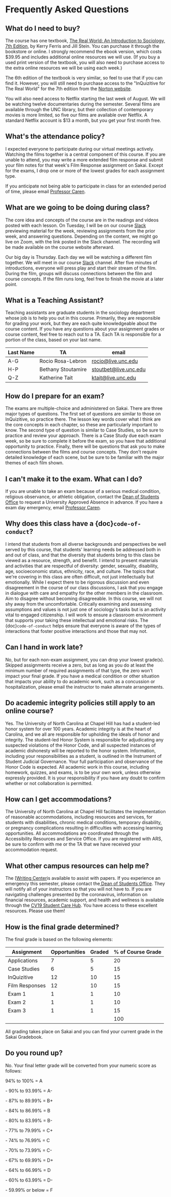 Frequently Asked Questions
==========================

What do I need to buy?
-----------------------------
The course has one textbook, [The Real World: An Introduction to Sociology, 7th Edition](https://wwnorton.com/books/9780393419337), by Kerry Ferris and Jill Stein. You can purchase it through the bookstore or online. I strongly recommend the ebook version, which costs $39.95 and includes additional online resources we will use. (If you buy a used print version of the textbook, you will also need to purchase access to the extra online resources we will be using each week.)

The 6th edition of the textbook is very similar, so feel to use that if you can find it. However, you will still need to purchase access to the "InQuizitive for The Real World" for the 7th edition from the [Norton website](https://digital.wwnorton.com/realworld7).

You will also need access to Netflix starting the last week of August. We will be watching twelve documentaries during the semester. Several films are available through the UNC library, but their collection of contemporary movies is more limited, so five our films are available over Netflix. A standard Netflix account is $13 a month, but you get your first month free.


What's the attendance policy?
-----------------------------

I expected everyone to participate during our virtual meetings actively.
Watching the films together is a central component of this course. If
you are unable to attend, you may write a more extended film response
and submit your film notes for that week's Film Response assignment on
Sakai. Except for the exams, I drop one or more of the lowest grades for
each assignment type.

If you anticipate not being able to participate in class for an extended period of time, please email [Professor Caren](mailto:neal.caren@unc.edu).

## What are we going to be doing during class?

The core idea and concepts of the course are in the readings and videos posted with each lesson.  On Tuesday, I will be on our course [Slack](http://soci101.slack.com) previewing material for the week, reviewing assignments from the prior week, and answering questions.  Depending on the content, we might go live on Zoom, with the link posted in the Slack channel. The recording will be made available on the course website afterward.

Our big day is Thursday. Each day we will be watching a different film together. We will meet in our course [Slack](http://soci101.slack.com) channel. After five minutes of introductions, everyone will press play and start their stream of the film. During the film, groups will discuss connections between the film and course concepts. If the film runs long, feel free to finish the movie at a later point.


## What is a Teaching Assistant?
Teaching assistants are graduate students in the sociology department whose job is to help you out in this course. Primarily, they are responsible for grading your work, but they are each quite knowledgeable about the course content. If you have any questions about your assignment grades or course content, feel free to reach out to a TA. Each TA is responsible for a portion of the class, based on your last name.

|Last Name  | TA  |   email  |  
|---|---|---|
|A-G  |    Rocio Rosa-Lebron       |      [rocio@live.unc.edu](mailto:rocio@live.unc.edu)  |       
|H-P |      Bethany Stoutamire      |         [stoutbet@live.unc.edu](mailto:stoutbet@live.unc.edu)    |     
|Q-Z    |   Katherine Tait     |          [ktait@live.unc.edu](mailto:ktait@live.unc.edu)    |  


How do I prepare for an exam?
-----------------------------

The exams are multiple-choice and administered on Sakai. There are three
major types of questions. The first set of questions are similar to
those on InQuizitive, so practice there. The lesson key words cover what
I think are the core concepts in each chapter, so these are particularly
important to know. The second type of question is similar to Case
Studies, so be sure to practice and review your approach. There is a
Case Study due each exam week, so be sure to complete it before the
exam, so you have that additional opportunity to practice. Finally,
there will be questions that ask you to make connections between the
films and course concepts. They don't require detailed knowledge of each
scene, but be sure to be familiar with the major themes of each film
shown.

I can't make it to the exam. What can I do?
-------------------------------------------
If  you are unable to take an exam because of a serious medical condition, religious observance, or athletic obligation, contact the [Dean of Students Office](https://odos.unc.edu/student-support/class-absences/request-university-approved-absences) to request a University Approved Absence in advance. If you have a exam day emergency, email [Professor Caren](mailto:neal.caren@unc.edu).


Why does this class have a {doc}`code-of-conduct`?
------------------------------------------------
I intend that students from all diverse backgrounds and perspectives be
well served by this course, that students' learning needs be addressed
both in and out of class, and that the diversity that students bring to
this class be viewed as a resource, strength, and benefit. I intend to
present materials and activities that are respectful of diversity:
gender, sexuality, disability, age, socioeconomic status, ethnicity,
race, and culture. The topics that we're covering in this class are
often difficult, not just intellectually but emotionally. While I expect
there to be rigorous discussion and even disagreement in the course of
our class discussions, I ask that you engage in dialogue with care and
empathy for the other members in the classroom. Aim to disagree without
becoming disagreeable. In this course, we will not shy away from the
uncomfortable. Critically examining and assessing assumptions and values
is not just one of sociology's tasks but is an activity vital to engaged
citizenship. I will work to ensure a classroom environment that supports
your taking these intellectual and emotional risks. The
{doc}`code-of-conduct` helps ensure that everyone is aware of the types of
interactions that foster positive interactions and those that may not.

Can I hand in work late?
------------------------

No, but for each non-exam assignment, you can drop your lowest grade(s).
Skipped assignments receive a zero, but as long as you do at least the
minimum number of required assignments of that type, the zero won't
impact your final grade. If you have a medical condition or other
situation that impacts your ability to do academic work, such as a
concussion or hospitalization, please email the instructor to make
alternate arrangements.



Do academic integrity policies still apply to an online course?
---------------------------------------------------------------

Yes. The University of North Carolina at Chapel Hill has had a
student-led honor system for over 100 years. Academic integrity is at
the heart of Carolina, and we all are responsible for upholding the
ideals of honor and integrity. The student-led Honor System is
responsible for adjudicating any suspected violations of the Honor Code,
and all suspected instances of academic dishonesty will be reported to
the honor system. Information, including your responsibilities as a
student, is outlined in the Instrument of Student Judicial Governance.
Your full participation and observance of the Honor Code is expected.
All academic work in this course, including homework, quizzes, and
exams, is to be your own work, unless otherwise expressly provided. It
is your responsibility if you have any doubt to confirm whether or not
collaboration is permitted.

How can I get accommodations?
-----------------------------

The University of North Carolina at Chapel Hill facilitates the
implementation of reasonable accommodations, including resources and
services, for students with disabilities, chronic medical conditions,
temporary disability, or pregnancy complications resulting in
difficulties with accessing learning opportunities. All accommodations
are coordinated through the Accessibility Resources and Service Office.
If you are registered with ARS, be sure to confirm with me or the TA
that we have received your accommodation request.

What other campus resources can help me?
----------------------------------------

The [[Writing Center](https://writingcenter.unc.edu)is available
to assist with papers. If you experience an emergency this semester,
please contact the[ Dean of Students
Office](https://odos.unc.edu). They will notify all of your
instructors so that you will not have to.  If you are navigating challenges presented by the coronavirus, information on financial resources, academic support, and health and wellness is available through the [CV19 Student Care Hub](https://keeplearning.unc.edu).  You have access  to these  excellent resources. Please use them!



How is the final grade determined?
----------------------------------

The final grade is based on the following elements:

|Assignment  | Opportunities  |   Graded  |   % of Course Grade |
|---|---|---|---|
|Applications  |    7         |       5  |       20 |
|Case Studies |      6      |          5    |     15 |
|InQuizitive    |   12     |          10    |    15 |
|Film Responses  |   12     |          10     |   15 |
|Exam 1      |      1       |         1     |    10 |
|Exam 2    |        1       |         1     |    10 |
|Exam 3      |      1     |           1   |      15 |
|              |  |              |           100 |





All grading takes place on Sakai and you can find your current grade in
the Sakai Gradebook.

Do you round up?
----------------

No. Your final letter grade will be converted from your numeric score as
follows:

94% to 100% = A

\- 90% to 93.99% = A-

\- 87% to 89.99% = B+

\- 84% to 86.99% = B

\- 80% to 83.99% = B-

\- 77% to 79.99% = C+

\- 74% to 76.99% = C

\- 70% to 73.99% = C-

\- 67% to 69.99% = D+

\- 64% to 66.99% = D

\- 60% to 63.99% = D-

\- 59.99% or below = F
